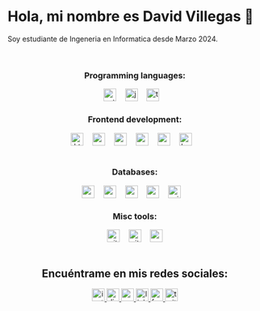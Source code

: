 # Hola, mi nombre es David Villegas 👋

Soy estudiante de Ingeneria en Informatica desde Marzo 2024.

<br clear="both">



<div align = "center">

### Programming languages:
<img src="https://img.shields.io/badge/Python-3776AB?logo=python&logoColor=white&style=for-the-badge" height="25" alt="python logo"  />
<img width="10" />
<img src="https://img.shields.io/badge/JavaScript-F7DF1E?logo=javascript&logoColor=black&style=for-the-badge" height="25" alt="javascript logo"  />
<img width="10" />
<img src="https://img.shields.io/badge/TypeScript-3178C6?logo=typescript&logoColor=white&style=for-the-badge" height="25" alt="typescript logo"  />
<img width="10" />
<br clear="both">
</div>


<div align = "center">

### Frontend development:
<img src="https://img.shields.io/badge/HTML5-E34F26?logo=html5&logoColor=white&style=for-the-badge" height="25" alt="html5 logo"  />
<img width="10" />
<img src="https://img.shields.io/badge/CSS3-1572B6?logo=css3&logoColor=white&style=for-the-badge" height="25" alt="css3 logo"  />
<img width="10" />
<img src="https://img.shields.io/badge/React-61DAFB?logo=react&logoColor=black&style=for-the-badge" height="25" alt="react logo"  />
<img width="10" />
<img src="https://img.shields.io/badge/Angular-DD0031?logo=angular&logoColor=white&style=for-the-badge" height="25" alt="angularjs logo"  />
<img width="10" />
<img src="https://img.shields.io/badge/Vue.js-4FC08D?logo=vuedotjs&logoColor=black&style=for-the-badge" height="25" alt="vuejs logo"  />
<img width="10" />
<img src="https://img.shields.io/badge/Bootstrap-7952B3?logo=bootstrap&logoColor=white&style=for-the-badge" height="25" alt="bootstrap logo"  />
<img width="10" />
</div>
<br clear="both">


<div align = "center">

### Databases:
<img src="https://img.shields.io/badge/MongoDB-47A248?logo=mongodb&logoColor=white&style=for-the-badge" height="25" alt="mongodb logo"  />
<img width="10" />
<img src="https://img.shields.io/badge/MySQL-4479A1?logo=mysql&logoColor=white&style=for-the-badge" height="25" alt="mysql logo"  />
<img width="10" />
<img src="https://img.shields.io/badge/PostgreSQL-4169E1?logo=postgresql&logoColor=white&style=for-the-badge" height="25" alt="postgresql logo"  />
<img width="10" />
<img src="https://img.shields.io/badge/Neo4j-4581C3?logo=neo4j&logoColor=white&style=for-the-badge" height="25" alt="neo4j logo"  />
<img width="10" />
<img src="https://img.shields.io/badge/Microsoft SQL Server-CC2927?logo=microsoftsqlserver&logoColor=white&style=for-the-badge" height="25" alt="microsoftsqlserver logo"  />
<img width="10" />
</div>


<div align = "center">

### Misc tools:
<img src="https://img.shields.io/badge/Git-F05032?logo=git&logoColor=white&style=for-the-badge" height="25" alt="git logo"  />
<img width="10" />
<img src="https://img.shields.io/badge/GitHub-181717?logo=github&logoColor=white&style=for-the-badge" height="25" alt="github logo"  />
<img width="10" />
<img src="https://img.shields.io/badge/Markdown-000000?logo=markdown&logoColor=white&style=for-the-badge" height="25" alt="markdown logo"  />
</div>





<br clear="both">

<div align="center">

## Encuéntrame en mis redes sociales:
  <a href="https://www.instagram.com/treboldev/" target="_blank">
    <img src="https://img.shields.io/static/v1?message=Instagram&logo=instagram&label=&color=E4405F&logoColor=white&labelColor=&style=for-the-badge" height="25" alt="instagram logo"  />
  </a>
  <a href="https://discord.com/trebol_dev" target="_blank">
    <img src="https://img.shields.io/static/v1?message=Discord&logo=discord&label=&color=7289DA&logoColor=white&labelColor=&style=for-the-badge" height="25" alt="discord logo"  />
  </a>
  <a href="<dpvc.chile@gmail.com>" target="_blank">
    <img src="https://img.shields.io/static/v1?message=Gmail&logo=gmail&label=&color=D14836&logoColor=white&labelColor=&style=for-the-badge" height="25" alt="gmail logo"  />
  </a>
  <a href="https://www.linkedin.com/in/david-villegas-cl/" target="_blank">
    <img src="https://img.shields.io/static/v1?message=LinkedIn&logo=linkedin&label=&color=0077B5&logoColor=white&labelColor=&style=for-the-badge" height="25" alt="linkedin logo"  />
  </a>
  <a href="https://www.facebook.com/VJTrebol.CL" target="_blank">
    <img src="https://img.shields.io/static/v1?message=Facebook&logo=facebook&label=&color=1877F2&logoColor=white&labelColor=&style=for-the-badge" height="25" alt="facebook logo"  />
  </a>
  <a href="https://x.com/treboldev" target="_blank">
    <img src="https://img.shields.io/static/v1?message=Twitter&logo=twitter&label=&color=1DA1F2&logoColor=white&labelColor=&style=for-the-badge" height="25" alt="twitter logo"  />
  </a>
</div>

